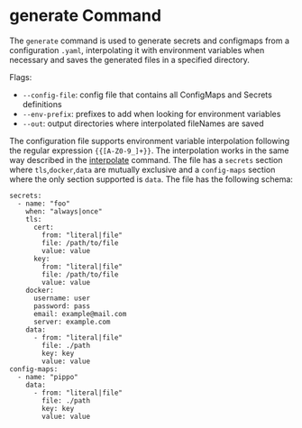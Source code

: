 # generate Command

The `generate` command is used to generate secrets and configmaps from a configuration `.yaml`, interpolating it with environment variables when necessary and saves the generated files in a specified directory.

Flags:
- `--config-file`: config file that contains all ConfigMaps and Secrets definitions
- `--env-prefix`: prefixes to add when looking for environment variables
- `--out`: output directories where interpolated fileNames are saved

The configuration file supports environment variable interpolation following the regular expression `{{[A-Z0-9_]+}}`. The interpolation works in the same way described in the [interpolate](./interpolate.md) command.
The file has a `secrets` section where `tls`,`docker`,`data` are mutually exclusive and a `config-maps` section where the only section supported is `data`. The file has the following schema:

```
secrets:
  - name: "foo"
    when: "always|once"
    tls:
      cert:
        from: "literal|file"
        file: /path/to/file
        value: value
      key:
        from: "literal|file"
        file: /path/to/file
        value: value
    docker:
      username: user
      password: pass
      email: example@mail.com
      server: example.com
    data:
      - from: "literal|file"
        file: ./path
        key: key
        value: value
config-maps:
  - name: "pippo"
    data:
      - from: "literal|file"
        file: ./path
        key: key
        value: value
```
